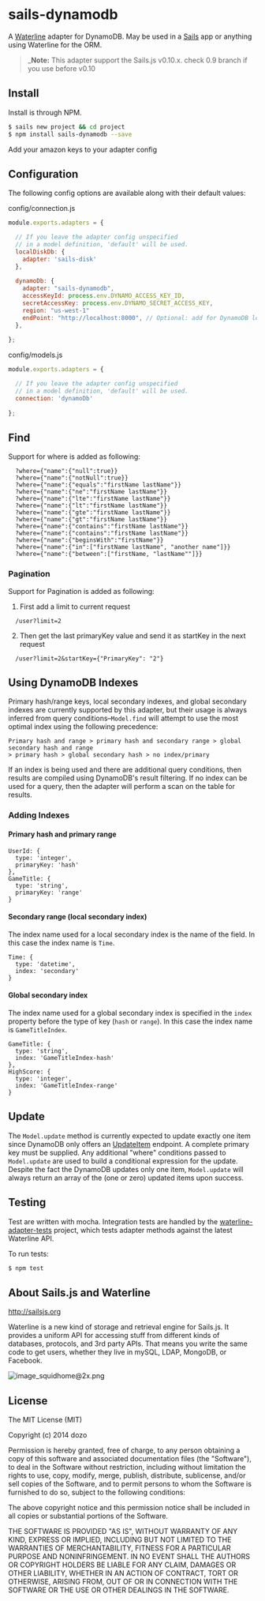 # sails-dynamodb

A [Waterline](https://github.com/balderdashy/waterline) adapter for DynamoDB. May be used in a [Sails](https://github.com/balderdashy/sails) app or anything using Waterline for the ORM.


> _**Note:** This adapter support the Sails.js v0.10.x. check 0.9 branch if you use before v0.10

## Install

Install is through NPM.

```bash
$ sails new project && cd project
$ npm install sails-dynamodb --save
```
Add your amazon keys to your adapter config


## Configuration

The following config options are available along with their default values:

config/connection.js
```javascript
module.exports.adapters = {

  // If you leave the adapter config unspecified 
  // in a model definition, 'default' will be used.
  localDiskDb: {
    adapter: 'sails-disk'
  },
  
  dynamoDb: {
    adapter: "sails-dynamodb",
    accessKeyId: process.env.DYNAMO_ACCESS_KEY_ID,
    secretAccessKey: process.env.DYNAMO_SECRET_ACCESS_KEY,
    region: "us-west-1"
    endPoint: "http://localhost:8000", // Optional: add for DynamoDB local
  },
  
};
```

config/models.js
```javascript
module.exports.adapters = {

  // If you leave the adapter config unspecified 
  // in a model definition, 'default' will be used.
  connection: 'dynamoDb'
  
};
```

## Find
Support for where is added as following:
```
  ?where={"name":{"null":true}}
  ?where={"name":{"notNull":true}}
  ?where={"name":{"equals":"firstName lastName"}}
  ?where={"name":{"ne":"firstName lastName"}}
  ?where={"name":{"lte":"firstName lastName"}}
  ?where={"name":{"lt":"firstName lastName"}}
  ?where={"name":{"gte":"firstName lastName"}}
  ?where={"name":{"gt":"firstName lastName"}}
  ?where={"name":{"contains":"firstName lastName"}}
  ?where={"name":{"contains":"firstName lastName"}}
  ?where={"name":{"beginsWith":"firstName"}}
  ?where={"name":{"in":["firstName lastName", "another name"]}}
  ?where={"name":{"between":["firstName, "lastName""]}}
```

### Pagination
Support for Pagination is added as following:
1. First add a limit to current request
```
  /user?limit=2
```
2. Then get the last primaryKey value and send it as startKey in the next request
```
  /user?limit=2&startKey={"PrimaryKey": "2"}
```

## Using DynamoDB Indexes
Primary hash/range keys, local secondary indexes, and global secondary indexes are currently supported by this adapter, but their usage is always inferred from query conditions–`Model.find` will attempt to use the most optimal index using the following precedence:
```
Primary hash and range > primary hash and secondary range > global secondary hash and range
> primary hash > global secondary hash > no index/primary
```
If an index is being used and there are additional query conditions, then results are compiled using DynamoDB's result filtering.  If no index can be used for a query, then the adapter will perform a scan on the table for results.

### Adding Indexes
#### Primary hash and primary range
```
UserId: {
  type: 'integer',
  primaryKey: 'hash'
},
GameTitle: {
  type: 'string',
  primaryKey: 'range'
}
```
#### Secondary range (local secondary index)
The index name used for a local secondary index is the name of the field.  In this case the index name is `Time`.
```
Time: {
  type: 'datetime',
  index: 'secondary'
}
```
#### Global secondary index
The index name used for a global secondary index is specified in the `index` property before the type of key (`hash` or `range`).  In this case the index name is `GameTitleIndex`.
```
GameTitle: {
  type: 'string',
  index: 'GameTitleIndex-hash'
},
HighScore: {
  type: 'integer',
  index: 'GameTitleIndex-range'
}
```

## Update
The `Model.update` method is currently expected to update exactly one item since DynamoDB only offers an [UpdateItem](http://docs.aws.amazon.com/amazondynamodb/latest/APIReference/API_UpdateItem.html) endpoint.  A complete primary key must be supplied.  Any additional "where" conditions passed to `Model.update` are used to build a conditional expression for the update.  Despite the fact the DynamoDB updates only one item, `Model.update` will always return an array of the (one or zero) updated items upon success.

## Testing

Test are written with mocha. Integration tests are handled by the [waterline-adapter-tests](https://github.com/balderdashy/waterline-adapter-tests) project, which tests adapter methods against the latest Waterline API.

To run tests:

```bash
$ npm test
```


## About Sails.js and Waterline
http://sailsjs.org

Waterline is a new kind of storage and retrieval engine for Sails.js.  It provides a uniform API for accessing stuff from different kinds of databases, protocols, and 3rd party APIs.  That means you write the same code to get users, whether they live in mySQL, LDAP, MongoDB, or Facebook.


![image_squidhome@2x.png](http://i.imgur.com/RIvu9.png) 

## License

The MIT License (MIT)

Copyright (c) 2014 dozo

Permission is hereby granted, free of charge, to any person obtaining a copy
 of this software and associated documentation files (the "Software"), to deal
 in the Software without restriction, including without limitation the rights
 to use, copy, modify, merge, publish, distribute, sublicense, and/or sell
 copies of the Software, and to permit persons to whom the Software is
 furnished to do so, subject to the following conditions:

The above copyright notice and this permission notice shall be included in
 all copies or substantial portions of the Software.

THE SOFTWARE IS PROVIDED "AS IS", WITHOUT WARRANTY OF ANY KIND, EXPRESS OR
 IMPLIED, INCLUDING BUT NOT LIMITED TO THE WARRANTIES OF MERCHANTABILITY,
 FITNESS FOR A PARTICULAR PURPOSE AND NONINFRINGEMENT. IN NO EVENT SHALL THE
 AUTHORS OR COPYRIGHT HOLDERS BE LIABLE FOR ANY CLAIM, DAMAGES OR OTHER
 LIABILITY, WHETHER IN AN ACTION OF CONTRACT, TORT OR OTHERWISE, ARISING FROM,
 OUT OF OR IN CONNECTION WITH THE SOFTWARE OR THE USE OR OTHER DEALINGS IN
 THE SOFTWARE.
